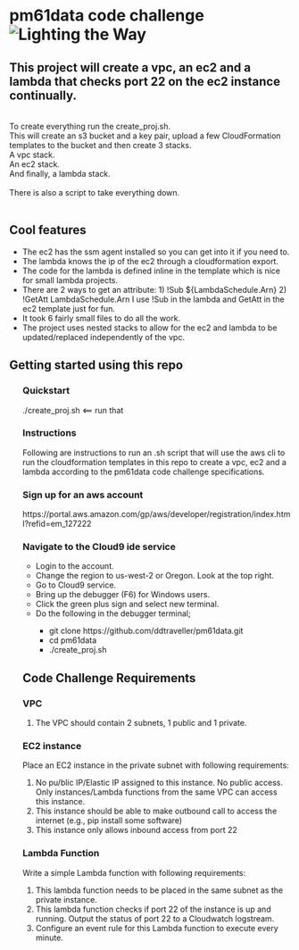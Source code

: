<h1>pm61data code challenge
<img src="https://upload.wikimedia.org/wikipedia/commons/4/49/Creation_of_man_Prometheus_Berthelemy_Louvre_INV20043.jpg" alt="Lighting the Way" /></h1>
<h2>This project will create a vpc, an ec2 and a lambda that checks port 22 on the ec2 instance continually.</h2>
<br>
To create everything run the create_proj.sh.<br>
This will create an s3 bucket and a key pair, upload a few CloudFormation templates to the bucket and then create 3 stacks.<br>
A vpc stack.<br>
An ec2 stack.<br>
And finally, a lambda stack.<br>
<br>
There is also a script to take everything down.<br>
<br>

<h2>Cool features</h2>
<ul>
<li>The ec2 has the ssm agent installed so you can get into it if you need to.</li>
<li>The lambda knows the ip of the ec2 through a cloudformation export.</li>
<li>The code for the lambda is defined inline in the template which is nice for small lambda projects.</li>
<li>There are 2 ways to get an attribute: 1) !Sub ${LambdaSchedule.Arn} 2) !GetAtt LambdaSchedule.Arn I use !Sub in the lambda and GetAtt in the ec2 template just for fun.<br>
<li>It took 6 fairly small files to do all the work.</li>
<li>The project uses nested stacks to allow for the ec2 and lambda to be updated/replaced independently of the vpc.</li>
</ul>
<h2>Getting started using this repo</h2>
<ul> 
<h3>Quickstart</h3>
./create_proj.sh <== run that<br>
<h3>Instructions</h3>
Following are instructions to run an .sh script that will use the aws cli to run the cloudformation templates in this repo to create a vpc, ec2 and a lambda according to the pm61data code challenge specifications.
<h3>Sign up for an aws account</h3>
https://portal.aws.amazon.com/gp/aws/developer/registration/index.html?refid=em_127222

<h3>Navigate to the Cloud9 ide service</h3>
<ul>
<li>Login to the account.</li>
<li>Change the region to us-west-2 or Oregon. Look at the top right.</li>
<li>Go to Cloud9 service.</li>
<li>Bring up the debugger (F6) for Windows users.</li> 
<li>Click the green plus sign and select new terminal.</li>
<li>Do the following in the debugger terminal;</li>
<ul>
  <li>git clone https://github.com/ddtraveller/pm61data.git</li>
  <li>cd pm61data</li>
  <li>./create_proj.sh</li>
</ul></ul>
<h2>Code Challenge Requirements</h2>
<h3>VPC</h3>
<ol><li>The VPC should contain 2 subnets, 1 public and 1 private.</li></ol>
<h3>EC2 instance</h3>
Place an EC2 instance in the private subnet with following requirements:
<ol><li>No pu/blic IP/Elastic IP assigned to this instance. No public access. Only
instances/Lambda functions from the same VPC can access this instance.</li>
<li>This instance should be able to make outbound call to access the internet (e.g., pip
install some software)</li>
<li>This instance only allows inbound access from port 22</li></ol>
<h3>Lambda Function</h3>
Write a simple Lambda function with following requirements:
<ol><li>This lambda function needs to be placed in the same subnet as the private instance.</li>
<li>This lambda function checks if port 22 of the instance is up and running. Output the
status of port 22 to a Cloudwatch logstream.</li>
<li>Configure an event rule for this Lambda function to execute every minute.</li></ol></ol>
